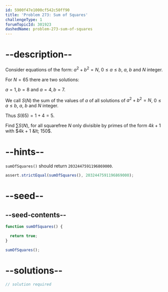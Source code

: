 ```yaml
---
id: 5900f47e1000cf542c50ff90
title: 'Problem 273: Sum of Squares'
challengeType: 1
forumTopicId: 301923
dashedName: problem-273-sum-of-squares
---
```


# --description--

Consider equations of the form: $a^2 + b^2 = N$, $0 ≤ a ≤ b$, $a$, $b$ and $N$ integer.

For $N = 65$ there are two solutions:

$a = 1, b = 8$ and $a = 4, b = 7$.

We call $S(N)$ the sum of the values of $a$ of all solutions of $a^2 + b^2 = N$, $0 ≤ a ≤ b$, $a$, $b$ and $N$ integer.

Thus $S(65) = 1 + 4 = 5$.

Find $\sum S(N)$, for all squarefree $N$ only divisible by primes of the form $4k + 1$ with $4k + 1 &lt; 150$.

# --hints--

`sumOfSquares()` should return `2032447591196869000`.

```js
assert.strictEqual(sumOfSquares(), 2032447591196869000);
```

# --seed--

## --seed-contents--

```js
function sumOfSquares() {

  return true;
}

sumOfSquares();
```

# --solutions--

```js
// solution required
```
